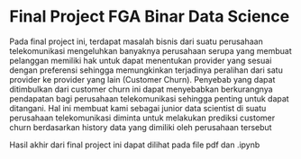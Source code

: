 <h1>Final Project FGA Binar Data Science</h1>

Pada final project ini, terdapat masalah bisnis dari suatu perusahaan telekomunikasi mengeluhkan banyaknya perusahaan serupa yang membuat pelanggan memiliki hak untuk dapat menentukan
provider yang sesuai dengan preferensi sehingga memungkinkan terjadinya peralihan dari satu provider ke provider yang lain (Customer Churn).
Penyebab yang dapat ditimbulkan dari customer churn ini dapat menyebabkan berkurangnya pendapatan bagi perusahaan telekomunikasi sehingga penting untuk dapat ditangani.
Hal ini membuat kami sebagai junior data scientist di suatu perusahaan telekomunikasi diminta untuk melakukan prediksi customer churn berdasarkan history data yang dimiliki oleh perusahaan tersebut

Hasil akhir dari final project ini dapat dilihat pada file pdf dan .ipynb

